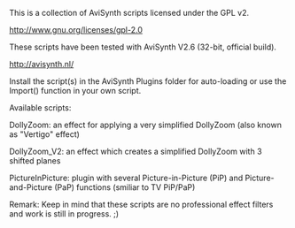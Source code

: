 This is a collection of AviSynth scripts licensed under the GPL v2.

http://www.gnu.org/licenses/gpl-2.0

These scripts have been tested with AviSynth V2.6 (32-bit, official build).

http://avisynth.nl/

Install the script(s) in the AviSynth Plugins folder for auto-loading or use the Import() function in your own script.

Available scripts:

DollyZoom:			an effect for applying a very simplified DollyZoom (also known as "Vertigo" effect)

DollyZoom_V2:		an effect which creates a simplified DollyZoom with 3 shifted planes

PictureInPicture:	plugin with several Picture-in-Picture (PiP) and Picture-and-Picture (PaP) functions (smiliar to TV PiP/PaP)

Remark:
Keep in mind that these scripts are no professional effect filters and work is still in progress. ;)




